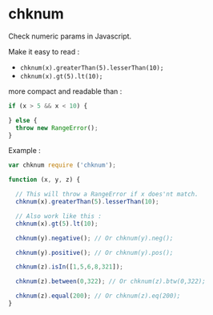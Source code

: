 # chknum

Check numeric params in Javascript.

Make it easy to read :
- `chknum(x).greaterThan(5).lesserThan(10);`
- `chknum(x).gt(5).lt(10);`

more compact and readable than :
```js
if (x > 5 && x < 10) {

} else {
  throw new RangeError();
}
```

Example :
```js
var chknum require ('chknum');

function (x, y, z) {

  // This will throw a RangeError if x does'nt match.
  chknum(x).greaterThan(5).lesserThan(10);

  // Also work like this :
  chknum(x).gt(5).lt(10);

  chknum(y).negative(); // Or chknum(y).neg();

  chknum(y).positive(); // Or chknum(y).pos();

  chknum(z).isIn([1,5,6,8,321]);

  chknum(z).between(0,322); // Or chknum(z).btw(0,322);

  chknum(z).equal(200); // Or chknum(z).eq(200);
}
```
